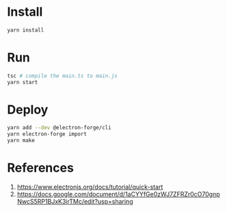 # Install
```bash
yarn install
```

# Run
```bash
tsc # compile the main.ts to main.js
yarn start
```

# Deploy
```bash
yarn add --dev @electron-forge/cli
yarn electron-forge import
yarn make
```

# References
1. https://www.electronjs.org/docs/tutorial/quick-start
2. https://docs.google.com/document/d/1aCYYfGe0zWJ7ZFRZr0cO70gnpNwcS5RP1BJxK3irTMc/edit?usp=sharing

